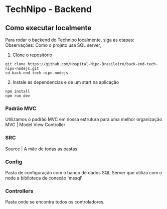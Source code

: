 # TechNipo - Backend

## Como executar localmente
Para rodar o backend do Technipo localmente, siga as etapas:
Observações: Como o projeto usa SQL server,

1. Clone o repositório
```
git clone https://github.com/Hospital-Nipo-Brasileiro/back-end-tech-nipo-nodejs.git
cd back-end-tech-nipo-nodejs
```

2. Instale as dependencias e de um start na aplicação
```
npm install
npm run dev
```

### Padrão MVC
Utilizamos o padrão MVC em nossa estrutura para uma melhor organização
MVC | Model View Controller

### SRC 
Source | A mãe de todas as pastas

### Config
Pasta de configuração com o banco de dados SQL Server que utiliza com o node a biblioteca de conexão 'mssql'

### Controllers
Pasta onde se encontra todos os controladores. 
